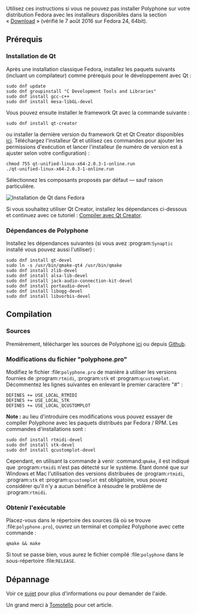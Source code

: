 Utilisez ces instructions si vous ne pouvez pas installer Polyphone sur votre distribution Fedora avec les installeurs disponibles dans la section «&nbsp;[Download](download)&nbsp;» (vérifié le 7 août 2016 sur Fedora 24, 64bit).


## Prérequis


### Installation de Qt

Après une installation classique Fedora, installez les paquets suivants (incluant un compilateur) comme prérequis pour le développement avec Qt&nbsp;:

```
sudo dnf update
sudo dnf groupinstall "C Development Tools and Libraries"
sudo dnf install gcc-c++
sudo dnf install mesa-libGL-devel
```

Vous pouvez ensuite installer le framework Qt avec la commande suivante&nbsp;:

```
sudo dnf install qt-creator
```

ou installer la dernière version du framework Qt et Qt Creator disponibles <a href="https://www.qt.io/download-open-source/" target="_blank">ici</a>.
Téléchargez l'installeur Qt et utilisez ces commandes pour ajouter les permissions d'exécution et lancer l'installeur (le numéro de version est à ajuster selon votre configuration)&nbsp;:

```
chmod 755 qt-unified-linux-x64-2.0.3-1-online.run
./qt-unified-linux-x64-2.0.3-1-online.run
```

Sélectionnez les composants proposés par défaut — sauf raison particulière.


![Installation de Qt dans Fedora](images/qt-setup-fedora.png "Installation de Qt dans Fedora")
   

Si vous souhaitez utiliser Qt Creator, installez les dépendances ci-dessous et continuez avec ce tutoriel&nbsp;: [Compiler avec Qt Creator](development/using-qt-creator-to-build-polyphone.md).


### Dépendances de Polyphone

Installez les dépendances suivantes (si vous avez :program:`Synaptic` installé vous pouvez aussi l'utiliser)&nbsp;:

```
sudo dnf install qt-devel
sudo ln -s /usr/bin/qmake-qt4 /usr/bin/qmake
sudo dnf install zlib-devel
sudo dnf install alsa-lib-devel
sudo dnf install jack-audio-connection-kit-devel
sudo dnf install portaudio-devel
sudo dnf install libogg-devel
sudo dnf install libvorbis-devel
```


## Compilation


### Sources


Premièrement, télécharger les sources de Polyphone <a href="download" target="_blank">ici</a> ou depuis <a href="https://github.com/davy7125/polyphone" target="_blank">Github</a>.


### Modifications du fichier "polyphone.pro"


Modifiez le fichier :file:`polyphone.pro` de manière à utiliser les versions fournies de :program:`rtmidi`, :program:`stk` et :program:`qcustomplot`.
Décommentez les lignes suivantes en enlevant le premier caractère "#"&nbsp;:

```
DEFINES += USE_LOCAL_RTMIDI
DEFINES += USE_LOCAL_STK
DEFINES += USE_LOCAL_QCUSTOMPLOT
```

**Note&nbsp;:** au lieu d'introduire ces modifications vous pouvez essayer de compiler Polyphone avec les paquets distribués par Fedora / RPM. Les commandes d'installations sont&nbsp;:

```
sudo dnf install rtmidi-devel
sudo dnf install stk-devel
sudo dnf install qcustomplot-devel
```

Cependant, en utilisant la commande à venir :command:`qmake`, il est indiqué que :program:`rtmidi` n'est pas détecté sur le système.
Étant donné que sur Windows et Mac l'utilisation des versions distribuées de :program:`rtmidi`, :program:`stk` et :program:`qcustomplot` est obligatoire, vous pouvez considérer qu'il n'y a aucun bénéfice à résoudre le problème de :program:`rtmidi`.


### Obtenir l'exécutable


Placez-vous dans le répertoire des sources (là où se trouve :file:`polyphone.pro`), ouvrez un terminal et compilez Polyphone avec cette commande&nbsp;:

```
qmake && make
```

Si tout se passe bien, vous aurez le fichier compilé :file:`polyphone` dans le sous-répertoire :file:`RELEASE`.


## Dépannage


Voir ce [sujet](forum/support-bug-reports/9-success-polyphone-fedora-rpm-linux-build) pour plus d'informations ou pour demander de l'aide.

<p class="endpage">Un grand merci à <a href="dashboard/820-tomotello">Tomotello</a> pour cet article.</p>